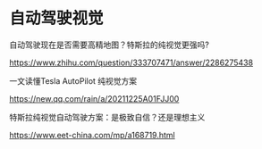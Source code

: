 # 自动驾驶视觉



自动驾驶现在是否需要高精地图？特斯拉的纯视觉更强吗?

https://www.zhihu.com/question/333707471/answer/2286275438

一文读懂Tesla AutoPilot 纯视觉方案

https://new.qq.com/rain/a/20211225A01FJJ00

特斯拉纯视觉自动驾驶方案：是极致自信？还是理想主义

https://www.eet-china.com/mp/a168719.html